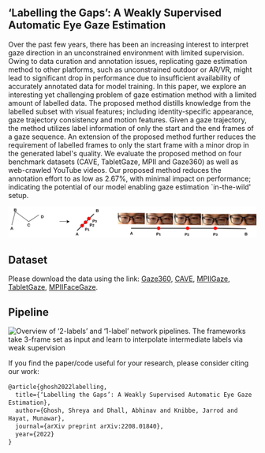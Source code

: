 ## ‘Labelling the Gaps’: A Weakly Supervised Automatic Eye Gaze Estimation

Over the past few years, there has been an increasing interest to interpret gaze direction in an unconstrained environment with limited supervision. Owing to data curation and annotation issues, replicating gaze estimation method to other platforms, such as unconstrained outdoor or AR/VR, might lead to significant drop in performance due to insufficient availability of accurately annotated data for model training. In this paper, we explore an interesting yet challenging problem of gaze estimation method with a limited amount of labelled data. The proposed method distills knowledge from the labelled subset with visual features; including identity-specific appearance, gaze trajectory consistency and motion features. Given a gaze trajectory, the method utilizes label information of only the start and the end frames of a gaze sequence. An extension of the proposed method further reduces the requirement of labelled frames to only the start frame with a minor drop in the generated label's quality. We evaluate the proposed method on four benchmark datasets (CAVE, TabletGaze, MPII and Gaze360) as well as web-crawled YouTube videos. Our proposed method reduces the annotation effort to as low as 2.67%, with minimal impact on performance; indicating the potential of our model enabling gaze estimation `in-the-wild' setup.

![Weakly supervised labelling approach illustration. The zig-zag path AD in the left is an example of a human gaze movement. This path can further be broken into several ‘gaze trajectories’ (AB,BC and CD). Given a gaze trajectory AB with gaze annotation for A and B, the objective of this work is to annotate the unlabelled frames i.e. P1, P2 and P3. The right side is an example of a gaze trajectory.](/figs/problem.png) 


## Dataset
Please download the data using the link: [Gaze360](https://github.com/erkil1452/gaze360/tree/master/dataset), [CAVE](https://www.cs.columbia.edu/CAVE/databases/columbia_gaze/), [MPIIGaze](https://www.mpi-inf.mpg.de/departments/computer-vision-and-machine-learning/research/gaze-based-human-computer-interaction/appearance-based-gaze-estimation-in-the-wild), [TabletGaze](https://sh.rice.edu/cognitive-engagement/\%20tabletgaze/), [MPIIFaceGaze](https://www.mpi-inf.mpg.de/departments/computer-vision-and-machine-learning/research/gaze-based-human-computer-interaction/its-written-all-over-your-face-full-face-appearance-based-gaze-estimation). 

## Pipeline 
![Overview of ‘2-labels’ and ‘1-label’ network pipelines. The frameworks take 3-frame set as input and learn to interpolate intermediate labels via weak supervision](/figs/one_two_labels.png) 

If you find the paper/code useful for your research, please consider citing our work:
```
@article{ghosh2022labelling,
  title={‘Labelling the Gaps’: A Weakly Supervised Automatic Eye Gaze Estimation},
  author={Ghosh, Shreya and Dhall, Abhinav and Knibbe, Jarrod and Hayat, Munawar},
  journal={arXiv preprint arXiv:2208.01840},
  year={2022}
}
```
